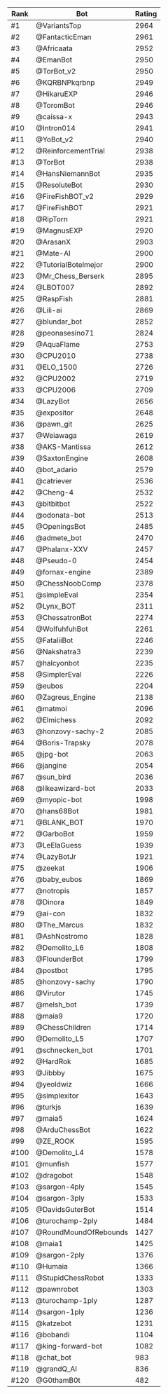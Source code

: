 Rank|Bot|Rating
---|---|---
#1|@VariantsTop|2964
#2|@FantacticEman|2961
#3|@Africaata|2952
#4|@EmanBot|2950
#5|@TorBot_v2|2950
#6|@KQRBNPkqrbnp|2949
#7|@HikaruEXP|2946
#8|@ToromBot|2946
#9|@caissa-x|2943
#10|@Intron014|2941
#11|@YoBot_v2|2940
#12|@ReinforcementTrial|2938
#13|@TorBot|2938
#14|@HansNiemannBot|2935
#15|@ResoluteBot|2930
#16|@FireFishBOT_v2|2929
#17|@FireFishBOT|2921
#18|@RipTorn|2921
#19|@MagnusEXP|2920
#20|@ArasanX|2903
#21|@Mate-AI|2900
#22|@TutorialBotelmejor|2900
#23|@Mr_Chess_Berserk|2895
#24|@LBOT007|2892
#25|@RaspFish|2881
#26|@Lili-ai|2869
#27|@blundar_bot|2852
#28|@peonasesino71|2824
#29|@AquaFlame|2753
#30|@CPU2010|2738
#31|@ELO_1500|2726
#32|@CPU2002|2719
#33|@CPU2006|2709
#34|@LazyBot|2656
#35|@expositor|2648
#36|@pawn_git|2625
#37|@Weiawaga|2619
#38|@AKS-Mantissa|2612
#39|@SaxtonEngine|2608
#40|@bot_adario|2579
#41|@catriever|2536
#42|@Cheng-4|2532
#43|@bitbitbot|2522
#44|@odonata-bot|2513
#45|@OpeningsBot|2485
#46|@admete_bot|2470
#47|@Phalanx-XXV|2457
#48|@Pseudo-0|2454
#49|@fornax-engine|2389
#50|@ChessNoobComp|2378
#51|@simpleEval|2354
#52|@Lynx_BOT|2311
#53|@ChessatronBot|2274
#54|@WolfuhfuhBot|2261
#55|@FataliiBot|2246
#56|@Nakshatra3|2239
#57|@halcyonbot|2235
#58|@SimplerEval|2226
#59|@eubos|2204
#60|@Zagreus_Engine|2138
#61|@matmoi|2096
#62|@Elmichess|2092
#63|@honzovy-sachy-2|2085
#64|@Boris-Trapsky|2078
#65|@jpg-bot|2063
#66|@jangine|2054
#67|@sun_bird|2036
#68|@likeawizard-bot|2033
#69|@myopic-bot|1998
#70|@hans68Bot|1981
#71|@BLANK_BOT|1970
#72|@GarboBot|1959
#73|@LeElaGuess|1939
#74|@LazyBotJr|1921
#75|@zeekat|1906
#76|@baby_eubos|1869
#77|@notropis|1857
#78|@Dinora|1849
#79|@ai-con|1832
#80|@The_Marcus|1832
#81|@AshNostromo|1828
#82|@Demolito_L6|1808
#83|@FlounderBot|1799
#84|@postbot|1795
#85|@honzovy-sachy|1790
#86|@Virutor|1745
#87|@melsh_bot|1739
#88|@maia9|1720
#89|@ChessChildren|1714
#90|@Demolito_L5|1707
#91|@schnecken_bot|1701
#92|@HardRok|1685
#93|@Jibbby|1675
#94|@yeoldwiz|1666
#95|@simplexitor|1643
#96|@turkjs|1639
#97|@maia5|1624
#98|@ArduChessBot|1622
#99|@ZE_ROOK|1595
#100|@Demolito_L4|1578
#101|@munfish|1577
#102|@dragobot|1548
#103|@sargon-4ply|1545
#104|@sargon-3ply|1533
#105|@DavidsGuterBot|1514
#106|@turochamp-2ply|1484
#107|@RoundMoundOfRebounds|1427
#108|@maia1|1425
#109|@sargon-2ply|1376
#110|@Humaia|1366
#111|@StupidChessRobot|1333
#112|@pawnrobot|1303
#113|@turochamp-1ply|1287
#114|@sargon-1ply|1236
#115|@katzebot|1231
#116|@bobandi|1104
#117|@king-forward-bot|1082
#118|@chat_bot|983
#119|@grandQ_AI|836
#120|@G0thamB0t|482
